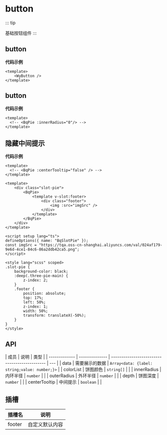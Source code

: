 <!--
 * @Author: wyk
 * @Date: 2024-05-14 15:30:17
 * @LastEditTime: 2024-05-27 16:51:04
 * @Description:
-->

# button

::: tip

<!-- 使用该组件需要提前安装threeJs、当前所用版本0.164.1 -->

基础按钮组件
:::

## button

<WyButton />

**代码示例**

```vue
<template>
    <WyButton />
</template>
```

## button

<BqButton />
<!-- <BqBasicsPie :innerRadius="0" /> -->

**代码示例**

```vue{4}
<template>
  <!-- <BqPie :innerRadius="0"/> -->
</template>
```

## 隐藏中间提示

<!-- <BqBasicsPie :centerTooltip="false"  /> -->

**代码示例**

```vue{4}
<template>
  <!-- <BqPie :centerTooltip="false" /> -->
</template>
```

<!-- ## 增加背景图 -->

<!-- <BqSlotPie></BqSlotPie> -->

<!-- **代码示例** -->

```vue
<template>
    <div class="slot-pie">
        <BqPie>
            <template v-slot:footer>
                <div class="footer">
                    <img :src="imgSrc" />
                </div>
            </template>
        </BqPie>
    </div>
</template>

<script setup lang="ts">
defineOptions({ name: "BqSlotPie" });
const imgSrc = "https://tqa.oss-cn-shanghai.aliyuncs.com/val/024af179-9e6d-4ce1-84c6-86a2ddb42ca5.png";
</script>

<style lang="scss" scoped>
.slot-pie {
    background-color: black;
    :deep(.three-pie-main) {
        z-index: 2;
    }
    .footer {
        position: absolute;
        top: 17%;
        left: 50%;
        z-index: 1;
        width: 50%;
        transform: translateX(-50%);
    }
}
</style>
```

## API

| 成员          | 说明           | 类型                                          |
| ------------- | -------------- | --------------------------------------------- | --- |
| data          | 需要展示的数据 | `Array<data: {label: string;value: number;}>` |
| colorList     | 饼图颜色       | `string[]`                                    |     |
| innerRadius   | 内环半径       | `number`                                      |     |
| outerRadius   | 外环半径       | `number`                                      |     |
| depth         | 饼图深度       | `number`                                      |     |
| centerTooltip | 中间提示       | `boolean`                                     |     |

## 插槽

| 插槽名 | 说明           |
| ------ | -------------- |
| footer | 自定义默认内容 |

